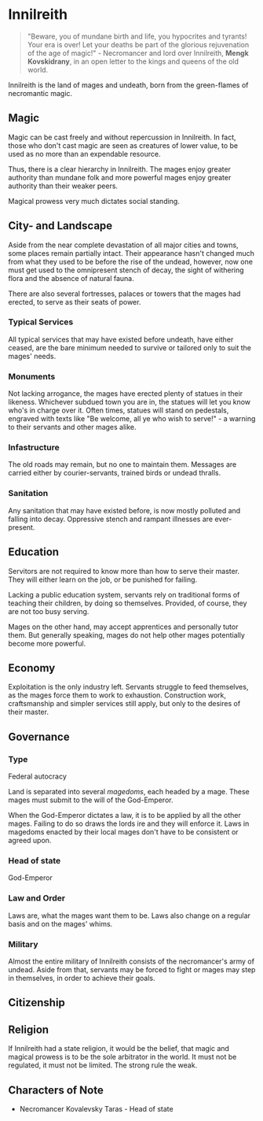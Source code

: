 # Innilreith
> "Beware, you of mundane birth and life, you hypocrites and tyrants! Your era is over! Let your deaths be part of the glorious rejuvenation of the age of magic!" - Necromancer and lord over Innilreith, **Mengk Kovskidrany**, in an open letter to the kings and queens of the old world.

Innilreith is the land of mages and undeath, born from the green-flames of necromantic magic. 

## Magic
Magic can be cast freely and without repercussion in Innilreith. In fact, those who don't cast magic are seen as creatures of lower value, to be used as no more than an expendable resource.

Thus, there is a clear hierarchy in Innilreith. The mages enjoy greater authority than mundane folk and more powerful mages enjoy greater authority than their weaker peers. 

Magical prowess very much dictates social standing. 

## City- and Landscape
Aside from the near complete devastation of all major cities and towns, some places remain partially intact. Their appearance hasn't changed much from what they used to be before the rise of the undead, however, now one must get used to the omnipresent stench of decay, the sight of withering flora and the absence of natural fauna. 

There are also several fortresses, palaces or towers that the mages had erected, to serve as their seats of power. 

### Typical Services
All typical services that may have existed before undeath, have either ceased, are the bare minimum needed to survive or tailored only to suit the mages' needs.

### Monuments
Not lacking arrogance, the mages have erected plenty of statues in their likeness. Whichever subdued town you are in, the statues will let you know who's in charge over it. Often times, statues will stand on pedestals, engraved with texts like "Be welcome, all ye who wish to serve!" - a warning to their servants and other mages alike. 

### Infastructure
The old roads may remain, but no one to maintain them. Messages are carried either by courier-servants, trained birds or undead thralls. 

### Sanitation
Any sanitation that may have existed before, is now mostly polluted and falling into decay. Oppressive stench and rampant illnesses are ever-present.

## Education
Servitors are not required to know more than how to serve their master. They will either learn on the job, or be punished for failing. 

Lacking a public education system, servants rely on traditional forms of teaching their children, by doing so themselves. Provided, of course, they are not too busy serving. 

Mages on the other hand, may accept apprentices and personally tutor them. But generally speaking, mages do not help other mages potentially become more powerful. 

## Economy
Exploitation is the only industry left. Servants struggle to feed themselves, as the mages force them to work to exhaustion. Construction work, craftsmanship and simpler services still apply, but only to the desires of their master. 

## Governance
### Type
Federal autocracy

Land is separated into several *magedoms*, each headed by a mage. These mages must submit to the will of the God-Emperor. 

When the God-Emperor dictates a law, it is to be applied by all the other mages. Failing to do so draws the lords ire and they will enforce it. Laws in magedoms enacted by their local mages don't have to be consistent or agreed upon. 

### Head of state
God-Emperor

### Law and Order
Laws are, what the mages want them to be. Laws also change on a regular basis and on the mages' whims. 

### Military
Almost the entire military of Innilreith consists of the necromancer's army of undead. Aside from that, servants may be forced to fight or mages may step in themselves, in order to achieve their goals. 

## Citizenship

## Religion
If Innilreith had a state religion, it would be the belief, that magic and magical prowess is to be the sole arbitrator in the world. It must not be regulated, it must not be limited. The strong rule the weak. 

## Characters of Note
* Necromancer Kovalevsky Taras - Head of state